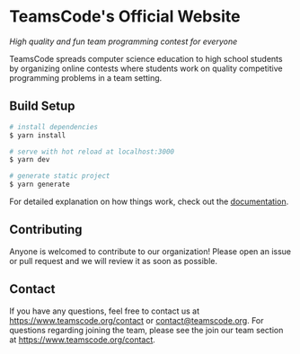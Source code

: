 # TeamsCode's Official Website

*High quality and fun team programming contest for everyone*

TeamsCode spreads computer science education to high school students by organizing online contests where students work on quality competitive programming problems in a team setting.

## Build Setup

```bash
# install dependencies
$ yarn install

# serve with hot reload at localhost:3000
$ yarn dev

# generate static project
$ yarn generate
```

For detailed explanation on how things work, check out the [documentation](https://nuxtjs.org).

## Contributing

Anyone is welcomed to contribute to our organization! Please open an issue or pull request and we will review it as soon as possible.

## Contact

If you have any questions, feel free to contact us at https://www.teamscode.org/contact or contact@teamscode.org. For questions regarding joining the team, please see the join our team section at https://www.teamscode.org/contact.
